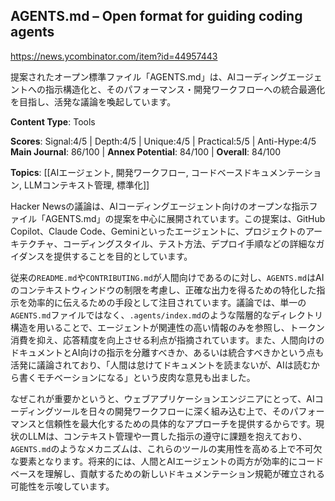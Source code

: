 ## AGENTS.md – Open format for guiding coding agents

https://news.ycombinator.com/item?id=44957443

提案されたオープン標準ファイル「AGENTS.md」は、AIコーディングエージェントへの指示構造化と、そのパフォーマンス・開発ワークフローへの統合最適化を目指し、活発な議論を喚起しています。

**Content Type**: Tools

**Scores**: Signal:4/5 | Depth:4/5 | Unique:4/5 | Practical:5/5 | Anti-Hype:4/5
**Main Journal**: 86/100 | **Annex Potential**: 84/100 | **Overall**: 84/100

**Topics**: [[AIエージェント, 開発ワークフロー, コードベースドキュメンテーション, LLMコンテキスト管理, 標準化]]

Hacker Newsの議論は、AIコーディングエージェント向けのオープンな指示ファイル「AGENTS.md」の提案を中心に展開されています。この提案は、GitHub Copilot、Claude Code、Geminiといったエージェントに、プロジェクトのアーキテクチャ、コーディングスタイル、テスト方法、デプロイ手順などの詳細なガイダンスを提供することを目的としています。

従来の`README.md`や`CONTRIBUTING.md`が人間向けであるのに対し、`AGENTS.md`はAIのコンテキストウィンドウの制限を考慮し、正確な出力を得るための特化した指示を効率的に伝えるための手段として注目されています。議論では、単一の`AGENTS.md`ファイルではなく、`.agents/index.md`のような階層的なディレクトリ構造を用いることで、エージェントが関連性の高い情報のみを参照し、トークン消費を抑え、応答精度を向上させる利点が指摘されています。また、人間向けのドキュメントとAI向けの指示を分離すべきか、あるいは統合すべきかという点も活発に議論されており、「人間は怠けてドキュメントを読まないが、AIは読むから書くモチベーションになる」という皮肉な意見も出ました。

なぜこれが重要かというと、ウェブアプリケーションエンジニアにとって、AIコーディングツールを日々の開発ワークフローに深く組み込む上で、そのパフォーマンスと信頼性を最大化するための具体的なアプローチを提供するからです。現状のLLMは、コンテキスト管理や一貫した指示の遵守に課題を抱えており、`AGENTS.md`のようなメカニズムは、これらのツールの実用性を高める上で不可欠な要素となります。将来的には、人間とAIエージェントの両方が効率的にコードベースを理解し、貢献するための新しいドキュメンテーション規範が確立される可能性を示唆しています。